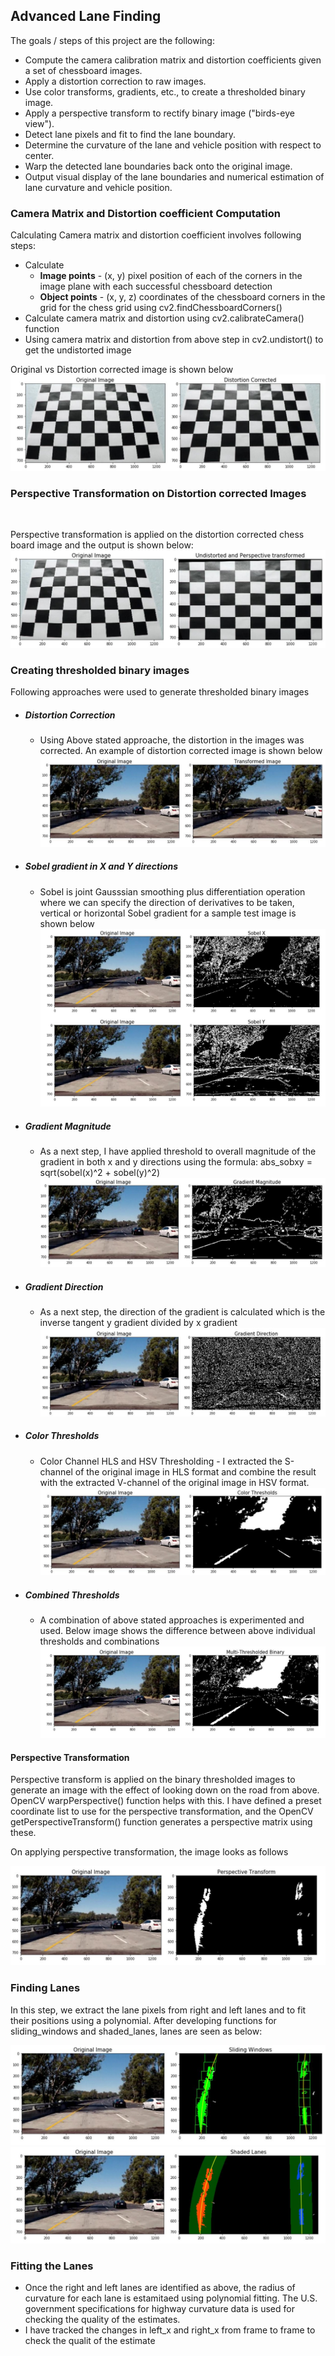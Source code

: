 <h2>Advanced Lane Finding</h2>

[//]: # (Image References)

[image1]: ./images/00_Dist_Correction.jpg
[image2]: ./images/01_Perspective_Transformed.jpg
[image3]: ./images/02_Distortion_Corrected.jpg
[image4]: ./images/03_Sobel_Gradient.jpg
[image5]: ./images/04_Grad_Mag.jpg
[image6]: ./images/05_Grad_Dir.jpg
[image7]: ./images/06_Color_Thres.jpg
[image8]: ./images/07_Multi_Thres.jpg
[image9]: ./images/08_Perspective_Trans.jpg
[image10]: ./images/09_SlidingWindow.jpg
[image11]: ./images/10_Shaded_Lanes.jpg



The goals / steps of this project are the following:
  * Compute the camera calibration matrix and distortion coefficients given a set of chessboard images.
  * Apply a distortion correction to raw images.
  * Use color transforms, gradients, etc., to create a thresholded binary image.
  * Apply a perspective transform to rectify binary image ("birds-eye view").
  * Detect lane pixels and fit to find the lane boundary.
  * Determine the curvature of the lane and vehicle position with respect to center.
  * Warp the detected lane boundaries back onto the original image.
  * Output visual display of the lane boundaries and numerical estimation of lane curvature and vehicle position.

<h3>Camera Matrix and Distortion coefficient Computation </h3>

Calculating Camera matrix and distortion coefficient involves following steps:
  * Calculate 
    * <b>Image points</b> - (x, y) pixel position of each of the corners in the image plane with each successful chessboard detection
    * <b>Object points</b> -  (x, y, z) coordinates of the chessboard corners in the grid for the chess grid using cv2.findChessboardCorners()
  * Calculate camera matrix and distortion using cv2.calibrateCamera() function
  * Using camera matrix and distortion from above step in cv2.undistort() to get the undistorted image
 
 Original vs Distortion corrected image is shown below
 ![alt text][image1]
 
 <h3>Perspective Transformation on Distortion corrected Images</h3><br>
 
 Perspective transformation is applied on the distortion corrected chess board image and the output is shown below:
 ![alt text][image2]
 
 <h3>Creating thresholded binary images</h3>
 
 Following approaches were used to generate thresholded binary images
 * <h5>Distortion Correction</h5>
 
   * Using Above stated approache, the distortion in the images was corrected. An example of distortion corrected image is shown below
![alt text][image3]

* <h5>Sobel gradient in X and Y directions</h5>

  * Sobel is joint Gausssian smoothing plus differentiation operation where we can specify the direction of derivatives to be taken, vertical or horizontal
Sobel gradient for a sample test image is shown below
 ![alt text][image4]
 
 * <h5>Gradient Magnitude</h5>
 
   * As a next step, I have applied threshold to overall magnitude of the gradient in both x and y directions using the formula:
       abs_sobxy = sqrt(sobel(x)^2 + sobel(y)^2)
![alt text][image5]

 * <h5>Gradient Direction</h5>
 
   * As a next step, the direction of the gradient is calculated which is the inverse tangent y gradient divided by x gradient
![alt text][image6]

 * <h5>Color Thresholds</h5>
 
   * Color Channel HLS and HSV Thresholding - I extracted the S-channel of the original image in HLS format and combine the result with the extracted V-channel of the original image in HSV format.
![alt text][image7]

 * <h5>Combined Thresholds</h5>
 
   * A combination of above stated approaches is experimented and used. Below image shows the difference between above individual thresholds and combinations
![alt text][image8]

<h4>Perspective Transformation</h4>

Perspective transform is applied on the binary thresholded images to generate an image with the effect of looking down on the road from above. OpenCV warpPerspective() function helps with this. I have defined a preset coordinate list to use for the perspective transformation, and the OpenCV getPerspectiveTransform() function generates a perspective matrix using these.

On applying perspective transformation, the image looks as follows

![alt text][image9]

<h3>Finding Lanes</h3>

In this step, we extract the lane pixels from right and left lanes and to fit their positions using a polynomial. After developing functions for sliding_windows and shaded_lanes, lanes are seen as below:

![alt text][image10]
![alt text][image11]

<h3> Fitting the Lanes </h3>

 * Once the right and left lanes are identified as above, the radius of curvature for each lane is estamitaed using polynomial fitting. The U.S. government specifications for highway curvature data is used for checking the quality of the estimates. 
* I have tracked the changes in left_x and right_x from frame to frame to check the qualit of the estimate


